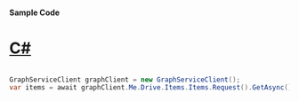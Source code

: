#### Sample Code
# [C#](#tab/Csharp)

```C#

GraphServiceClient graphClient = new GraphServiceClient();
var items = await graphClient.Me.Drive.Items.Items.Request().GetAsync();

```